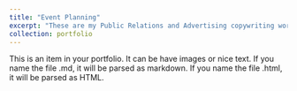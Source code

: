 ```yaml
---
title: "Event Planning"
excerpt: "These are my Public Relations and Advertising copywriting works. (๑˃̵ᴗ˂̵)ﻭ✧ <br/><img src='/images/500x300.png'>"
collection: portfolio
---
```


This is an item in your portfolio. It can be have images or nice text. If you name the file .md, it will be parsed as markdown. If you name the file .html, it will be parsed as HTML.
